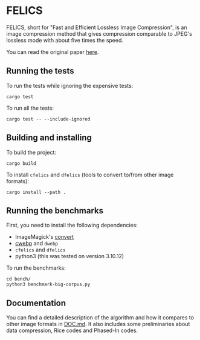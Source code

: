 # FELICS 

FELICS, short for "Fast and Efficient Lossless Image Compression", is an image compression method 
that gives compression comparable to JPEG's lossless mode with about five times the speed. 

You can read the original paper [here](https://www.researchgate.net/publication/2773317_Fast_and_Efficient_Lossless_Image_Compression).

## Running the tests

To run the tests while ignoring the expensive tests:

`cargo test`

To run all the tests:

`cargo test -- --include-ignored`


## Building and installing

To build the project:

`cargo build`

To install `cfelics` and `dfelics` (tools to convert to/from other image formats):

`cargo install --path .`


## Running the benchmarks

First, you need to install the following dependencies:

- ImageMagick's [convert](https://imagemagick.org/script/download.php)
- [cwebp](https://developers.google.com/speed/webp/download) and `dwebp`
- `cfelics` and `dfelics`
- python3 (this was tested on version 3.10.12)

To run the benchmarks:

```
cd bench/
python3 benchmark-big-corpus.py
```


## Documentation 

You can find a detailed description of the algorithm and how it compares to other image formats in [DOC.md](./DOC.md).
It also includes some preliminaries about data compression, Rice codes and Phased-In codes.